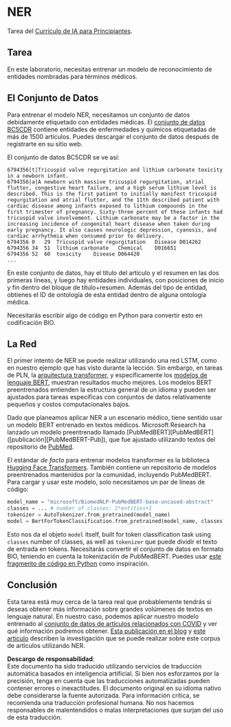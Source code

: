 # NER

Tarea del [Currículo de IA para Principiantes](https://github.com/microsoft/ai-for-beginners).

## Tarea

En este laboratorio, necesitas entrenar un modelo de reconocimiento de entidades nombradas para términos médicos.

## El Conjunto de Datos

Para entrenar el modelo NER, necesitamos un conjunto de datos debidamente etiquetado con entidades médicas. El [conjunto de datos BC5CDR](https://biocreative.bioinformatics.udel.edu/tasks/biocreative-v/track-3-cdr/) contiene entidades de enfermedades y químicos etiquetadas de más de 1500 artículos. Puedes descargar el conjunto de datos después de registrarte en su sitio web.

El conjunto de datos BC5CDR se ve así:

```
6794356|t|Tricuspid valve regurgitation and lithium carbonate toxicity in a newborn infant.
6794356|a|A newborn with massive tricuspid regurgitation, atrial flutter, congestive heart failure, and a high serum lithium level is described. This is the first patient to initially manifest tricuspid regurgitation and atrial flutter, and the 11th described patient with cardiac disease among infants exposed to lithium compounds in the first trimester of pregnancy. Sixty-three percent of these infants had tricuspid valve involvement. Lithium carbonate may be a factor in the increasing incidence of congenital heart disease when taken during early pregnancy. It also causes neurologic depression, cyanosis, and cardiac arrhythmia when consumed prior to delivery.
6794356	0	29	Tricuspid valve regurgitation	Disease	D014262
6794356	34	51	lithium carbonate	Chemical	D016651
6794356	52	60	toxicity	Disease	D064420
...
```

En este conjunto de datos, hay el título del artículo y el resumen en las dos primeras líneas, y luego hay entidades individuales, con posiciones de inicio y fin dentro del bloque de título+resumen. Además del tipo de entidad, obtienes el ID de ontología de esta entidad dentro de alguna ontología médica.

Necesitarás escribir algo de código en Python para convertir esto en codificación BIO.

## La Red

El primer intento de NER se puede realizar utilizando una red LSTM, como en nuestro ejemplo que has visto durante la lección. Sin embargo, en tareas de PLN, la [arquitectura transformer](https://en.wikipedia.org/wiki/Transformer_(machine_learning_model)), y específicamente los [modelos de lenguaje BERT](https://en.wikipedia.org/wiki/BERT_(language_model)), muestran resultados mucho mejores. Los modelos BERT preentrenados entienden la estructura general de un idioma y pueden ser ajustados para tareas específicas con conjuntos de datos relativamente pequeños y costos computacionales bajos.

Dado que planeamos aplicar NER a un escenario médico, tiene sentido usar un modelo BERT entrenado en textos médicos. Microsoft Research ha lanzado un modelo preentrenado llamado [PubMedBERT][PubMedBERT] ([publicación][PubMedBERT-Pub]), que fue ajustado utilizando textos del repositorio de [PubMed](https://pubmed.ncbi.nlm.nih.gov/).

El estándar *de facto* para entrenar modelos transformer es la biblioteca [Hugging Face Transformers](https://huggingface.co/). También contiene un repositorio de modelos preentrenados mantenidos por la comunidad, incluyendo PubMedBERT. Para cargar y usar este modelo, solo necesitamos un par de líneas de código:

```python
model_name = "microsoft/BiomedNLP-PubMedBERT-base-uncased-abstract"
classes = ... # number of classes: 2*entities+1
tokenizer = AutoTokenizer.from_pretrained(model_name)
model = BertForTokenClassification.from_pretrained(model_name, classes)
```

Esto nos da el objeto `model` itself, built for token classification task using `classes` number of classes, as well as `tokenizer` que puede dividir el texto de entrada en tokens. Necesitarás convertir el conjunto de datos en formato BIO, teniendo en cuenta la tokenización de PubMedBERT. Puedes usar [este fragmento de código en Python](https://gist.github.com/shwars/580b55684be3328eb39ecf01b9cbbd88) como inspiración.

## Conclusión

Esta tarea está muy cerca de la tarea real que probablemente tendrás si deseas obtener más información sobre grandes volúmenes de textos en lenguaje natural. En nuestro caso, podemos aplicar nuestro modelo entrenado al [conjunto de datos de artículos relacionados con COVID](https://www.kaggle.com/allen-institute-for-ai/CORD-19-research-challenge) y ver qué información podremos obtener. [Esta publicación en el blog](https://soshnikov.com/science/analyzing-medical-papers-with-azure-and-text-analytics-for-health/) y [este artículo](https://www.mdpi.com/2504-2289/6/1/4) describen la investigación que se puede realizar sobre este corpus de artículos utilizando NER.

**Descargo de responsabilidad**:  
Este documento ha sido traducido utilizando servicios de traducción automática basados en inteligencia artificial. Si bien nos esforzamos por la precisión, tenga en cuenta que las traducciones automatizadas pueden contener errores o inexactitudes. El documento original en su idioma nativo debe considerarse la fuente autorizada. Para información crítica, se recomienda una traducción profesional humana. No nos hacemos responsables de malentendidos o malas interpretaciones que surjan del uso de esta traducción.